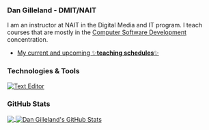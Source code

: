 ### Dan Gilleland - DMIT/NAIT

I am an instructor at NAIT in the Digital Media and IT program. I teach courses that are mostly in the [Computer Software Development](https://www.nait.ca/programs/dmit-computer-software-development?term=2021-spring) concentration.

- [My current and upcoming ✨**teaching schedules**✨](https://dgilleland.github.io/new)

### Technologies & Tools

[![Text Editor](https://img.shields.io/badge/Editor-VS%20Code-green?style=for-the-badge&logo=visualstudiocode)](https://code.visualstudio.com)

### GitHub Stats

<a href="https://github.com/dgilleland/dgilleland">
  <img align="center" src="https://github-readme-stats.vercel.app/api/top-langs/?username=dgilleland&hide=html&title_color=ffffff&text_color=c9cacc&icon_color=2bbc8a&bg_color=1d1f21" />
</a>
<a href="https://github.com/dgilleland/dgilleland">
  <img align="center" src=https://github-readme-stats.vercel.app/api?username=dgilleland&show_icons=true&line_height=27&count_private=true&title_color=ffffff&text_color=c9cacc&icon_color=2bbc8a&bg_color=1d1f21" alt="Dan Gilleland's GitHub Stats" />
</a>

<!--

Here are some ideas to get you started:

- 🔭 I’m currently working on ...
- 🌱 I’m currently learning ...
- 👯 I’m looking to collaborate on ...
- 🤔 I’m looking for help with ...
- 💬 Ask me about ...
- 📫 How to reach me: ...
- 😄 Pronouns: ...
- ⚡ Fun fact: ...
-->
